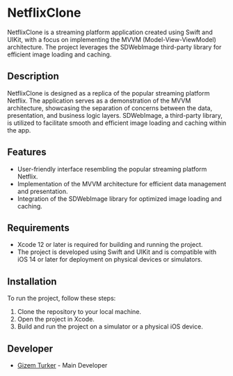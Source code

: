 # NetflixClone

NetflixClone is a streaming platform application created using Swift and UIKit, with a focus on implementing the MVVM (Model-View-ViewModel) architecture. The project leverages the SDWebImage third-party library for efficient image loading and caching.

## Description

NetflixClone is designed as a replica of the popular streaming platform Netflix. The application serves as a demonstration of the MVVM architecture, showcasing the separation of concerns between the data, presentation, and business logic layers. SDWebImage, a third-party library, is utilized to facilitate smooth and efficient image loading and caching within the app.

## Features

- User-friendly interface resembling the popular streaming platform Netflix.
- Implementation of the MVVM architecture for efficient data management and presentation.
- Integration of the SDWebImage library for optimized image loading and caching.

## Requirements

- Xcode 12 or later is required for building and running the project.
- The project is developed using Swift and UIKit and is compatible with iOS 14 or later for deployment on physical devices or simulators.

## Installation

To run the project, follow these steps:

1. Clone the repository to your local machine.
2. Open the project in Xcode.
3. Build and run the project on a simulator or a physical iOS device.

## Developer

- [Gizem Turker](https://github.com/gizemturker) - Main Developer

